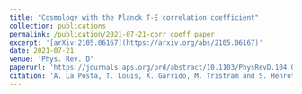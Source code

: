 ```yaml
---
title: "Cosmology with the Planck T-E correlation coefficient"
collection: publications
permalink: /publication/2021-07-21-corr_coeff_paper
excerpt: '[arXiv:2105.06167](https://arxiv.org/abs/2105.06167)'
date: 2021-07-21
venue: 'Phys. Rev. D'
paperurl: 'https://journals.aps.org/prd/abstract/10.1103/PhysRevD.104.023527'
citation: 'A. La Posta, T. Louis, X. Garrido, M. Tristram and S. Henrot-Versillé, Phys. Rev. D 104,023527 (2021)'
---
```

